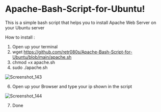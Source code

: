 # Apache-Bash-Script-for-Ubuntu!
This is a simple bash script that helps you to install Apache Web Server on your Ubuntu server

How to install : 
1. Open up your terminal
2. wget https://github.com/retr080s/Apache-Bash-Script-for-Ubuntu/blob/main/apache.sh
3. chmod +x apache.sh
4. sudo ./apache.sh



![Screenshot_143](https://user-images.githubusercontent.com/84463361/160252357-707b16ff-4fb1-432e-ae30-c433c07693d5.png)

6. Open up your Browser and type your ip shown in the script

![Screenshot_144](https://user-images.githubusercontent.com/84463361/160252481-ce03bed9-6556-43d2-aced-9fd398f0e824.png)

7. Done
